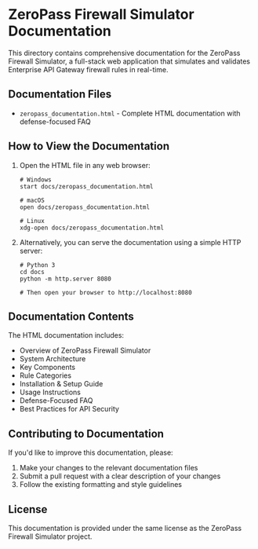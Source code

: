 # ZeroPass Firewall Simulator Documentation

This directory contains comprehensive documentation for the ZeroPass Firewall Simulator, a full-stack web application that simulates and validates Enterprise API Gateway firewall rules in real-time.

## Documentation Files

- `zeropass_documentation.html` - Complete HTML documentation with defense-focused FAQ

## How to View the Documentation

1. Open the HTML file in any web browser:
   ```
   # Windows
   start docs/zeropass_documentation.html
   
   # macOS
   open docs/zeropass_documentation.html
   
   # Linux
   xdg-open docs/zeropass_documentation.html
   ```

2. Alternatively, you can serve the documentation using a simple HTTP server:
   ```
   # Python 3
   cd docs
   python -m http.server 8080
   
   # Then open your browser to http://localhost:8080
   ```

## Documentation Contents

The HTML documentation includes:

- Overview of ZeroPass Firewall Simulator
- System Architecture
- Key Components
- Rule Categories
- Installation & Setup Guide
- Usage Instructions
- Defense-Focused FAQ
- Best Practices for API Security

## Contributing to Documentation

If you'd like to improve this documentation, please:

1. Make your changes to the relevant documentation files
2. Submit a pull request with a clear description of your changes
3. Follow the existing formatting and style guidelines

## License

This documentation is provided under the same license as the ZeroPass Firewall Simulator project. 